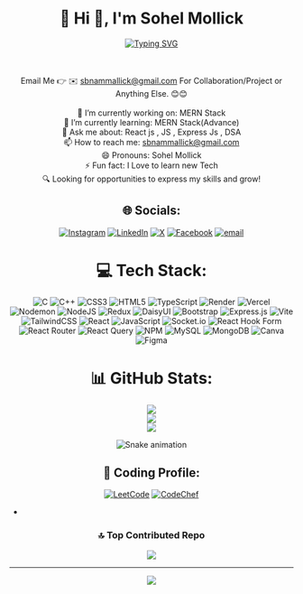 <div align="center">
  <h1>💫 Hi 👋, I'm Sohel Mollick</h1>
 <a href="https://git.io/typing-svg"><img src="https://readme-typing-svg.herokuapp.com?font=caveat&weight=600&size=25&pause=1000&color=75EEB2&width=435&lines=passionate+Software+Engineer;Full-stack+(MERN)+Developer;MERN+Stack+Enthusiastic" alt="Typing SVG" /></a>
  
<br><br>Email Me 👉 ✉️ sbnammallick@gmail.com For Collaboration/Project or Anything Else. 😊😊<br><br>🔭 I’m currently working on: MERN Stack<br>🌱 I’m currently learning: MERN Stack(Advance)<br>💬 Ask me about:  React js , JS , Express Js , DSA<br>📫 How to reach me: sbnammallick@gmail.com<br>😄 Pronouns: Sohel Mollick<br>⚡ Fun fact: I Love to learn new Tech <br>🔍 Looking for opportunities to express my skills and grow! 



## 🌐 Socials:
[![Instagram](https://img.shields.io/badge/Instagram-%23E4405F.svg?logo=Instagram&logoColor=white)](https://instagram.com/sohel_codx) [![LinkedIn](https://img.shields.io/badge/LinkedIn-%230077B5.svg?logo=linkedin&logoColor=white)](https://linkedin.com/in/https://www.linkedin.com/in/sohel-mollick-0942b4236/) [![X](https://img.shields.io/badge/X-black.svg?logo=X&logoColor=white)](https://x.com/@iamSohelMollick) [![Facebook](https://img.shields.io/badge/Facebook-%231877F2.svg?logo=Facebook&logoColor=white)](https://facebook.com/https://www.facebook.com/share/16cWZnmSkA/)   [![email](https://img.shields.io/badge/Email-D14836?logo=gmail&logoColor=white)](sbnammallick@gmail.com) 

# 💻 Tech Stack:
![C](https://img.shields.io/badge/c-%2300599C.svg?style=for-the-badge&logo=c&logoColor=white) ![C++](https://img.shields.io/badge/c++-%2300599C.svg?style=for-the-badge&logo=c%2B%2B&logoColor=white) ![CSS3](https://img.shields.io/badge/css3-%231572B6.svg?style=for-the-badge&logo=css3&logoColor=white) ![HTML5](https://img.shields.io/badge/html5-%23E34F26.svg?style=for-the-badge&logo=html5&logoColor=white) ![TypeScript](https://img.shields.io/badge/typescript-%23007ACC.svg?style=for-the-badge&logo=typescript&logoColor=white) ![Render](https://img.shields.io/badge/Render-%46E3B7.svg?style=for-the-badge&logo=render&logoColor=white) ![Vercel](https://img.shields.io/badge/vercel-%23000000.svg?style=for-the-badge&logo=vercel&logoColor=white) ![Nodemon](https://img.shields.io/badge/NODEMON-%23323330.svg?style=for-the-badge&logo=nodemon&logoColor=%BBDEAD) ![NodeJS](https://img.shields.io/badge/node.js-6DA55F?style=for-the-badge&logo=node.js&logoColor=white) ![Redux](https://img.shields.io/badge/redux-%23593d88.svg?style=for-the-badge&logo=redux&logoColor=white) ![DaisyUI](https://img.shields.io/badge/daisyui-5A0EF8?style=for-the-badge&logo=daisyui&logoColor=white) ![Bootstrap](https://img.shields.io/badge/bootstrap-%238511FA.svg?style=for-the-badge&logo=bootstrap&logoColor=white) ![Express.js](https://img.shields.io/badge/express.js-%23404d59.svg?style=for-the-badge&logo=express&logoColor=%2361DAFB) ![Vite](https://img.shields.io/badge/vite-%23646CFF.svg?style=for-the-badge&logo=vite&logoColor=white) ![TailwindCSS](https://img.shields.io/badge/tailwindcss-%2338B2AC.svg?style=for-the-badge&logo=tailwind-css&logoColor=white) ![React](https://img.shields.io/badge/react-%2320232a.svg?style=for-the-badge&logo=react&logoColor=%2361DAFB) ![JavaScript](https://img.shields.io/badge/javascript-%23323330.svg?style=for-the-badge&logo=javascript&logoColor=%23F7DF1E) ![Socket.io](https://img.shields.io/badge/Socket.io-black?style=for-the-badge&logo=socket.io&badgeColor=010101) ![React Hook Form](https://img.shields.io/badge/React%20Hook%20Form-%23EC5990.svg?style=for-the-badge&logo=reacthookform&logoColor=white) ![React Router](https://img.shields.io/badge/React_Router-CA4245?style=for-the-badge&logo=react-router&logoColor=white) ![React Query](https://img.shields.io/badge/-React%20Query-FF4154?style=for-the-badge&logo=react%20query&logoColor=white) ![NPM](https://img.shields.io/badge/NPM-%23CB3837.svg?style=for-the-badge&logo=npm&logoColor=white) ![MySQL](https://img.shields.io/badge/mysql-4479A1.svg?style=for-the-badge&logo=mysql&logoColor=white) ![MongoDB](https://img.shields.io/badge/MongoDB-%234ea94b.svg?style=for-the-badge&logo=mongodb&logoColor=white) ![Canva](https://img.shields.io/badge/Canva-%2300C4CC.svg?style=for-the-badge&logo=Canva&logoColor=white) ![Figma](https://img.shields.io/badge/figma-%23F24E1E.svg?style=for-the-badge&logo=figma&logoColor=white)
# 📊 GitHub Stats:
![](https://github-readme-stats.vercel.app/api?username=sohel440&theme=cobalt&hide_border=false&include_all_commits=true&count_private=false)<br/>
![](https://nirzak-streak-stats.vercel.app/?user=sohel440&theme=cobalt&hide_border=false)<br/>
![](https://github-readme-stats.vercel.app/api/top-langs/?username=sohel440&theme=cobalt&hide_border=false&include_all_commits=true&count_private=false&layout=compact)

<div align="center">
  <img src="https://profile-readme-generator.com/assets/snake.svg" alt="Snake animation" />
</div>



## 🤖 Coding Profile:
[![LeetCode](https://img.shields.io/badge/LeetCode-000000?style=for-the-badge&logo=LeetCode&logoColor=#d16c06)](https://leetcode.com/u/SOHEL440/)  [![CodeChef](https://img.shields.io/badge/CodeChef-%23964B00.svg?style=for-the-badge&logo=CodeChef&logoColor=white)](https://www.codechef.com/users/alonenight786)

-
### 🔝 Top Contributed Repo
![](https://github-contributor-stats.vercel.app/api?username=sohel440&limit=5&theme=cobalt&combine_all_yearly_contributions=true)

---
[![](https://visitcount.itsvg.in/api?id=sohel440&icon=0&color=10)](https://visitcount.itsvg.in)

</div>

<!-- Proudly created with GPRM ( https://gprm.itsvg.in ) -->
